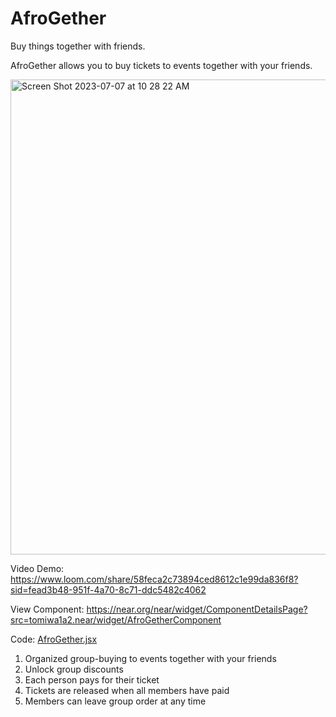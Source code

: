 # AfroGether

Buy things together with friends.

AfroGether allows you to buy tickets to events together with your friends.

<img width="760" alt="Screen Shot 2023-07-07 at 10 28 22 AM" src="https://i.imgur.com/cGIjBMB.png">

Video Demo: https://www.loom.com/share/58feca2c73894ced8612c1e99da836f8?sid=fead3b48-951f-4a70-8c71-ddc5482c4062

View Component: https://near.org/near/widget/ComponentDetailsPage?src=tomiwa1a2.near/widget/AfroGetherComponent

Code: [AfroGether.jsx](./AfroGether.jsx)

1. Organized group-buying to events together with your friends
2. Unlock group discounts
3. Each person pays for their ticket
4. Tickets are released when all members have paid
5. Members can leave group order at any time
